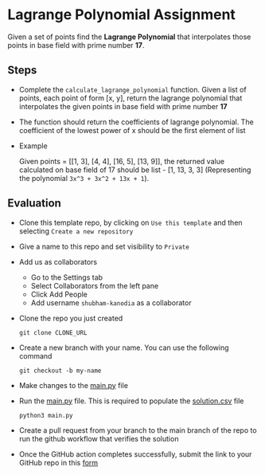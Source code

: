 # Lagrange Polynomial Assignment

Given a set of points find the **Lagrange Polynomial** that interpolates those points in base field with prime number **17**. 

## Steps

* Complete the `calculate_lagrange_polynomial` function. Given a list of points, each point of form [x, y], return the lagrange polynomial that interpolates the given points in base field with prime number **17**
* The function should return the coefficients of lagrange polynomial. The coefficient of the lowest power of x should be the first element of list
* Example

  Given points = [[1, 3], [4, 4], [16, 5], [13, 9]], the returned value calculated on base field of 17 should be list - [1, 13, 3, 3] (Representing the polynomial `3x^3 + 3x^2 + 13x + 1`).

## Evaluation

-   Clone this template repo, by clicking on `Use this template` and then selecting `Create a new repository`

-   Give a name to this repo and set visibility to `Private`

-   Add us as collaborators

    * Go to the Settings tab
    * Select Collaborators from the left pane
    * Click Add People
    * Add username `shubham-kanodia` as a collaborator

-   Clone the repo you just created

    ```
    git clone CLONE_URL
    ```
    
-   Create a new branch with your name. You can use the following command

    ```
    git checkout -b my-name
    ```

-   Make changes to the [main.py](main.py) file

-   Run the [main.py](main.py) file. This is required to populate the [solution.csv](solution.csv) file 
    ```
    python3 main.py
    ```

-   Create a pull request from your branch to the main branch of the repo to run the github workflow that verifies the solution

-   Once the GitHub action completes successfully, submit the link to your GitHub repo in this [form](https://airtable.com/app9MohOmduC1gpqw/shr5Y1JtbI1tdU9Md)
